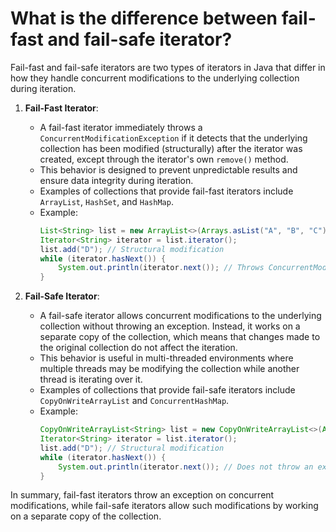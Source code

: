 # What is the difference between fail-fast and fail-safe iterator?
Fail-fast and fail-safe iterators are two types of iterators in Java that differ in how they handle concurrent modifications to the underlying collection during iteration.

1. **Fail-Fast Iterator**:
   - A fail-fast iterator immediately throws a `ConcurrentModificationException` if it detects that the underlying collection has been modified (structurally) after the iterator was created, except through the iterator's own `remove()` method.
   - This behavior is designed to prevent unpredictable results and ensure data integrity during iteration.
   - Examples of collections that provide fail-fast iterators include `ArrayList`, `HashSet`, and `HashMap`.
   - Example:
     ```java
     List<String> list = new ArrayList<>(Arrays.asList("A", "B", "C"));
     Iterator<String> iterator = list.iterator();
     list.add("D"); // Structural modification
     while (iterator.hasNext()) {
         System.out.println(iterator.next()); // Throws ConcurrentModificationException
     }
     ```
     
2. **Fail-Safe Iterator**:
   - A fail-safe iterator allows concurrent modifications to the underlying collection without throwing an exception. Instead, it works on a separate copy of the collection, which means that changes made to the original collection do not affect the iteration.
   - This behavior is useful in multi-threaded environments where multiple threads may be modifying the collection while another thread is iterating over it.
   - Examples of collections that provide fail-safe iterators include `CopyOnWriteArrayList` and `ConcurrentHashMap`.
   - Example:
     ```java
     CopyOnWriteArrayList<String> list = new CopyOnWriteArrayList<>(Arrays.asList("A", "B", "C"));
     Iterator<String> iterator = list.iterator();
     list.add("D"); // Structural modification
     while (iterator.hasNext()) {
         System.out.println(iterator.next()); // Does not throw an exception, prints A, B, C
     }
     ```
     
In summary, fail-fast iterators throw an exception on concurrent modifications, while fail-safe iterators allow such modifications by working on a separate copy of the collection.
